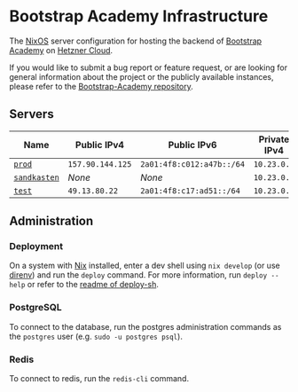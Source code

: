 # Bootstrap Academy Infrastructure
The [NixOS](https://nixos.org/) server configuration for hosting the backend of [Bootstrap Academy](https://bootstrap.academy/) on [Hetzner Cloud](https://www.hetzner.com/cloud).

If you would like to submit a bug report or feature request, or are looking for general information about the project or the publicly available instances, please refer to the [Bootstrap-Academy repository](https://github.com/Bootstrap-Academy/Bootstrap-Academy).

## Servers
| Name                                                                                     | Public IPv4      | Public IPv6               | Private IPv4 |
|------------------------------------------------------------------------------------------|------------------|---------------------------|--------------|
| [`prod`](https://console.hetzner.cloud/projects/2654383/servers/39607543/overview)       | `157.90.144.125` | `2a01:4f8:c012:a47b::/64` | `10.23.0.2`  |
| [`sandkasten`](https://console.hetzner.cloud/projects/2654383/servers/39612529/overview) | *None*           | *None*                    | `10.23.0.3`  |
| [`test`](https://console.hetzner.cloud/projects/2654383/servers/39644970/overview)       | `49.13.80.22`    | `2a01:4f8:c17:ad51::/64`  | `10.23.0.4`  |

## Administration

### Deployment
On a system with [Nix](https://nixos.org/) installed, enter a dev shell using `nix develop` (or use [direnv](https://github.com/direnv/direnv)) and run the `deploy` command. For more information, run `deploy --help` or refer to the [readme of deploy-sh](https://github.com/Defelo/deploy-sh).

### PostgreSQL
To connect to the database, run the postgres administration commands as the `postgres` user (e.g. `sudo -u postgres psql`).

### Redis
To connect to redis, run the `redis-cli` command.
